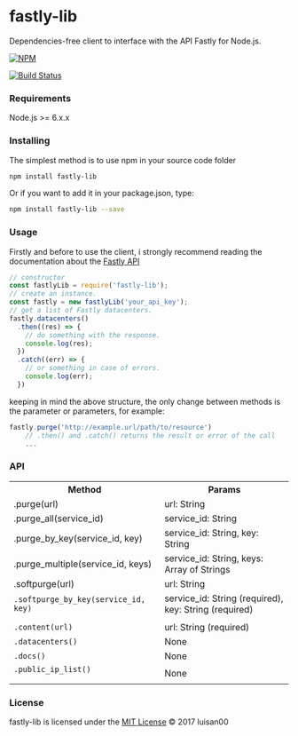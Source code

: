 # fastly-lib
Dependencies-free client to interface with the API Fastly for Node.js.

[![NPM](https://nodei.co/npm/fastly-lib.png)](https://nodei.co/npm/fastly-lib/)


[![Build Status](https://travis-ci.org/luisan00/fastly-lib.svg?branch=master)](https://travis-ci.org/luisan00/fastly-lib)

### Requirements
Node.js >= 6.x.x

### Installing
The simplest method is to use npm in your source code folder
```bash
npm install fastly-lib
```
Or if you want to add it in your package.json, type:
```bash
npm install fastly-lib --save
```
### Usage

Firstly and before to use the client, i strongly recommend reading the documentation about the <a target="_blank" href="https://docs.fastly.com/api/">Fastly API</a>

```js
// constructor
const fastlyLib = require('fastly-lib');
// create an instance.
const fastly = new fastlyLib('your_api_key');
// get a list of Fastly datacenters.
fastly.datacenters()
  .then((res) => {
    // do something with the response.
    console.log(res);
  })
  .catch((err) => {
    // or something in case of errors.
    console.log(err);
  })
```

keeping in mind the above structure, the only change between methods is the parameter or parameters, for example:

```js
fastly.purge('http://example.url/path/to/resource')
	// .then() and .catch() returns the result or error of the call
	...
```


### API

<table>
	<tr>
		<th>Method</th>
		<th>Params</th>
	</tr>
	<tr>
		<td>.purge(url)</td>
		<td>url: String</td>
	</tr>
	<tr>
		<td>.purge_all(service_id)</td>
		<td>service_id: String</td>
	</tr>
	<tr>
		<td>.purge_by_key(service_id, key)</td>
		<td>service_id: String, key: String</td>
	</tr>
	<tr>
		<td>.purge_multiple(service_id, keys)</td>
		<td>service_id: String, keys: Array of Strings</td>
	</tr>
	<tr>
		<td>.softpurge(url)</td>
		<td>url: String</td>
	</tr>
	<tr>
		<td>
			<code style="background-color: transparent;">.softpurge_by_key(service_id, key)</code>
		</td>
		<td>service_id: String (required), key: String (required)</td>
	</tr>
	<tr>
		<td colspan="2"></td>
	</tr>
	<tr>
		<td>
			<code>.content(url)</code>
		</td>
		<td>url: String (required)</td>
	</tr>
	<tr>
		<td>
			<code>.datacenters()</code>
		</td>
		<td>None</td>
	</tr>
	<tr>
		<td>
			<code>.docs()</code>
		</td>
		<td>None</td>
	</tr>
	<tr>
		<td>
			<code>.public_ip_list()<code>
		</td>
		<td>None</td>
	</tr>

</table>



### License

fastly-lib is licensed under the <a href="LICENSE">MIT License</a> © 2017 luisan00
